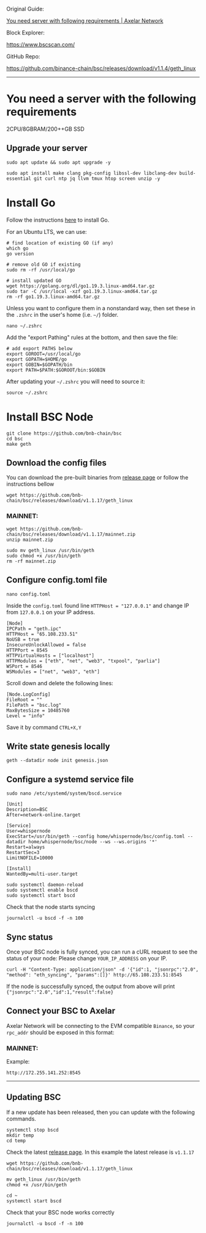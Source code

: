 Original Guide:

[You need server with following requirements | Axelar Network](https://docs.axelar.dev/validator/external-chains/binance "You need server with following requierements | Axelar Network")

Block Explorer:

<https://www.bscscan.com/>

GitHub Repo:

<https://github.com/binance-chain/bsc/releases/download/v1.1.4/geth_linux>

---

# You need a server with the following requirements

2CPU/8GBRAM/200++GB SSD

## Upgrade your server

```shell
sudo apt update && sudo apt upgrade -y
```

```shell
sudo apt install make clang pkg-config libssl-dev libclang-dev build-essential git curl ntp jq llvm tmux htop screen unzip -y
```

# Install Go

Follow the instructions [here](https://golang.org/doc/install) to install Go.

For an Ubuntu LTS, we can use:

```shell
# find location of existing GO (if any)
which go
go version

# remove old GO if existing
sudo rm -rf /usr/local/go

# install updated GO
wget https://golang.org/dl/go1.19.3.linux-amd64.tar.gz
sudo tar -C /usr/local -xzf go1.19.3.linux-amd64.tar.gz
rm -rf go1.19.3.linux-amd64.tar.gz
```

Unless you want to configure them in a nonstandard way, then set these in the `.zshrc` in the user's home (i.e. `~/`) folder.

```shell
nano ~/.zshrc
```

Add the "export Pathing" rules  at the bottom, and then save the file:

```shell
# add export PATHS below
export GOROOT=/usr/local/go
export GOPATH=$HOME/go
export GOBIN=$GOPATH/bin
export PATH=$PATH:$GOROOT/bin:$GOBIN
```

After updating your `~/.zshrc` you will need to source it:

```shell
source ~/.zshrc
```

# Install BSC Node

```shell
git clone https://github.com/bnb-chain/bsc
cd bsc
make geth
```

## Download the config files

You can download the pre-built binaries from [release page](https://github.com/bnb-chain/bsc/releases/latest) or follow the instructions bellow

```shell
wget https://github.com/bnb-chain/bsc/releases/download/v1.1.17/geth_linux
```

### MAINNET:

```shell
wget https://github.com/bnb-chain/bsc/releases/download/v1.1.17/mainnet.zip
unzip mainnet.zip
```

```shell
sudo mv geth_linux /usr/bin/geth
sudo chmod +x /usr/bin/geth
rm -rf mainnet.zip
```

## Configure config.toml file

```shell
nano config.toml
```

Inside the `config.toml` found line `HTTPHost = "127.0.0.1"` and change IP from `127.0.0.1` on your IP address.

```shell
[Node]
IPCPath = "geth.ipc"
HTTPHost = "65.108.233.51"
NoUSB = true
InsecureUnlockAllowed = false
HTTPPort = 8545
HTTPVirtualHosts = ["localhost"]
HTTPModules = ["eth", "net", "web3", "txpool", "parlia"]
WSPort = 8546
WSModules = ["net", "web3", "eth"]
```

Scroll down and delete the following lines:

```shell
[Node.LogConfig]
FileRoot = ""
FilePath = "bsc.log"
MaxBytesSize = 10485760
Level = "info"
```

Save it by command `CTRL+X,Y`

## Write state genesis locally

```shell
geth --datadir node init genesis.json
```

## Configure a systemd service file

```shell
sudo nano /etc/systemd/system/bscd.service

[Unit]
Description=BSC
After=network-online.target

[Service]
User=whispernode
ExecStart=/usr/bin/geth --config home/whispernode/bsc/config.toml --datadir home/whispernode/bsc/node --ws --ws.origins '*'
Restart=always
RestartSec=3
LimitNOFILE=10000

[Install]
WantedBy=multi-user.target
```

```shell
sudo systemctl daemon-reload
sudo systemctl enable bscd
sudo systemctl start bscd
```

Check that the node starts syncing

```shell
journalctl -u bscd -f -n 100
```

## Sync status

Once your BSC node is fully synced, you can run a cURL request to see the status of your node: Please change `YOUR_IP_ADDRESS` on your IP.

```shell
curl -H "Content-Type: application/json" -d '{"id":1, "jsonrpc":"2.0", "method": "eth_syncing", "params":[]}' http://65.108.233.51:8545
```

If the node is successfully synced, the output from above will print `{"jsonrpc":"2.0","id":1,"result":false}`

## Connect your BSC to Axelar

Axelar Network will be connecting to the EVM compatible `Binance`, so your `rpc_addr` should be exposed in this format:

### MAINNET:

Example:&#x20;

```shell
http://172.255.141.252:8545
```

---

## Updating BSC

If a new update has been released, then you can update with the following commands.

```shell
systemctl stop bscd
mkdir temp
cd temp
```

Check the latest [release page](https://github.com/bnb-chain/bsc/releases/latest). In this example the latest release is `v1.1.17`

```shell
wget https://github.com/bnb-chain/bsc/releases/download/v1.1.17/geth_linux
```

```shell
mv geth_linux /usr/bin/geth
chmod +x /usr/bin/geth
```

```shell
cd ~
systemctl start bscd
```

Check that your BSC node works correctly

```shell
journalctl -u bscd -f -n 100
```

<br>

